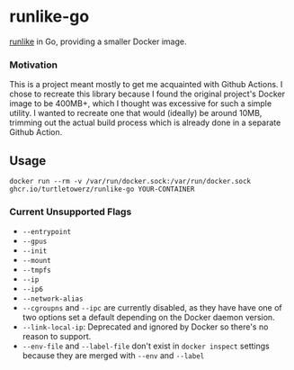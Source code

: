 # runlike-go
[runlike](https://github.com/lavie/runlike) in Go, providing a smaller Docker image.


### Motivation
This is a project meant mostly to get me acquainted with Github Actions. I chose to recreate this library because
I found the original project's Docker image to be 400MB+, which I thought was excessive for such a simple utility.
I wanted to recreate one that would (ideally) be around 10MB, trimming out the actual build process which is already
done in a separate Github Action.


## Usage
`docker run --rm -v /var/run/docker.sock:/var/run/docker.sock ghcr.io/turtletowerz/runlike-go YOUR-CONTAINER`


### Current Unsupported Flags
- `--entrypoint`
- `--gpus`
- `--init`
- `--mount`
- `--tmpfs`
- `--ip`
- `--ip6`
- `--network-alias`
- `--cgroupns` and `--ipc` are currently disabled, as they have have one of two options set a default depending on the Docker daemon version.
- `--link-local-ip`: Deprecated and ignored by Docker so there's no reason to support.
- `--env-file` and `--label-file` don't exist in `docker inspect` settings because they are merged with `--env` and `--label`
